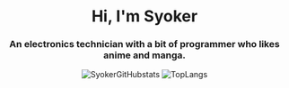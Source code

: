 <h1 align=center>Hi, I'm Syoker</h1>
<h3 align=center>An electronics technician with a bit of programmer who likes anime and manga.</h3>

<p align=center>
    <img src=https://github-readme-stats.vercel.app/api?username=Syoker alt=SyokerGitHubstats>
    <img src=https://github-readme-stats.vercel.app/api/top-langs/?username=Syoker&layout=compact alt=TopLangs>
</p>